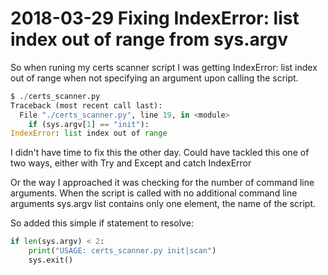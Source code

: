 # 2018-03-29 Fixing IndexError: list index out of range from sys.argv 

So when runing my certs scanner script I was getting IndexError: list index out of range when not specifying an argument
upon calling the script.
```python
$ ./certs_scanner.py 
Traceback (most recent call last):
  File "./certs_scanner.py", line 19, in <module>
    if (sys.argv[1] == "init"):
IndexError: list index out of range
```

I didn't have time to fix this the other day.   Could have tackled this one of two ways, either with Try and Except and catch IndexError

Or the way I approached it was checking for the number of command line arguments.    When the script is called with no additional 
command line arguments sys.argv list contains only one element, the name of the script.

So added this simple if statement to resolve:
```python
if len(sys.argv) < 2:
    print("USAGE: certs_scanner.py init|scan")
    sys.exit()
```
